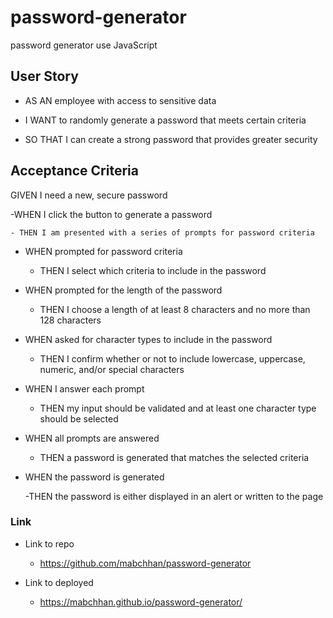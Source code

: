 # password-generator

password generator use JavaScript

## User Story

- AS AN employee with access to sensitive data

- I WANT to randomly generate a password that meets certain criteria

- SO THAT I can create a strong password that provides greater security

## Acceptance Criteria

GIVEN I need a new, secure password

-WHEN I click the button to generate a password

    - THEN I am presented with a series of prompts for password criteria

- WHEN prompted for password criteria

  - THEN I select which criteria to include in the password

- WHEN prompted for the length of the password

  - THEN I choose a length of at least 8 characters and no more than 128 characters

- WHEN asked for character types to include in the password

  - THEN I confirm whether or not to include lowercase, uppercase, numeric, and/or special characters

- WHEN I answer each prompt

  - THEN my input should be validated and at least one character type should be selected

- WHEN all prompts are answered

  - THEN a password is generated that matches the selected criteria

- WHEN the password is generated

  -THEN the password is either displayed in an alert or written to the page

### Link

- Link to repo

  - https://github.com/mabchhan/password-generator

- Link to deployed

  - https://mabchhan.github.io/password-generator/
